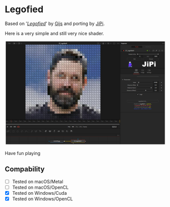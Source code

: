 Legofied
==================

Based on '_[Legofied](https://www.shadertoy.com/view/XtBSzy)_' by [Gijs](https://www.shadertoy.com/user/Gijs) and porting by [JiPi](Profiles/JiPi.md).

Here is a very simple and still very nice shader.

[![Legofied](Legofied.png)](Legofied.fuse)


Have fun playing



## Compability
- [ ] Tested on macOS/Metal
- [ ] Tested on macOS/OpenCL
- [x] Tested on Windows/Cuda
- [x] Tested on Windows/OpenCL